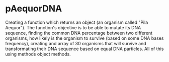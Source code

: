 # pAequorDNA
Creating a function which returns an object (an organism called "Pila Aequor"). The function's objective is to be able to mutate its DNA sequence, finding the common DNA percentage between two different organisms, how likely is the organism to survive (based on some DNA bases frequency), creating and array of 30 organisms that will survive and transformating their DNA sequence based on equal DNA particles. All of this using methods object methods. 
